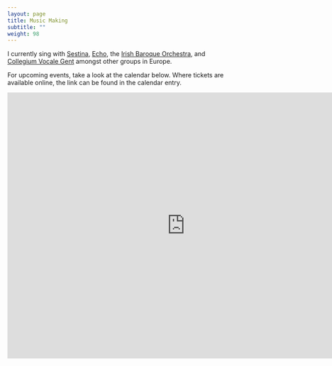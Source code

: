 ```yaml
---
layout: page
title: Music Making
subtitle: ""
weight: 98
---
```

I currently sing with [Sestina](https://www.sestinamusic.com/), [Echo](https://www.echo-choir.com), the [Irish Baroque Orchestra](https://www.irishbaroqueorchestra.com/), and [Collegium Vocale Gent](https://www.collegiumvocale.com/en/) amongst other groups in Europe.

 For upcoming events, take a look at the calendar below. Where tickets are available online, the link can be found in the calendar entry.

<iframe src="https://calendar.google.com/calendar/embed?mode=AGENDA&amp;height=600&amp;wkst=1&amp;bgcolor=%23FFFFFF&amp;src=mt3d5n1q11s5vc2bum23s8602g%40group.calendar.google.com&amp;color=%23691426&amp;ctz=Europe%2FDublin&hl=en" style="border-width:0" width="800" height="600" frameborder="0" scrolling="no"></iframe>
